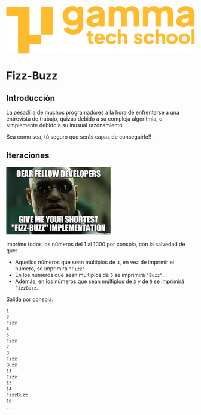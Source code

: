 ![](../../../assets/Logo_Yellow.png)

# Fizz-Buzz

## Introducción ##

La pesadilla de muchos programadores a la hora de enfrentarse a una entrevista de trabajo, quizás debido a su compleja algoritmia, o simplemente debido a su inusual razonamiento. 

Sea como sea, tú seguro que serás capaz de conseguirlo!!

## Iteraciones ##
![Dame un fizzbuzz en pocas líneas de código](giveMe.png)

Imprime todos los números del 1 al 1000 por consola, con la salvedad de que:
- Aquellos números que sean múltiplos de `3`, en vez de imprimir el número, se imprimirá `"Fizz"`.
- En los números que sean múltiplos de `5` se imprimirá `"Buzz"`.
- Además, en los números que sean múltiplos de `3` y de `5` se imprimirá `FizzBuzz`.

Salida por consola:
```
1
2
Fizz
4
5
Fizz
7
8
Fizz
Buzz
11
Fizz
13
14
FizzBuzz
16
...
```
